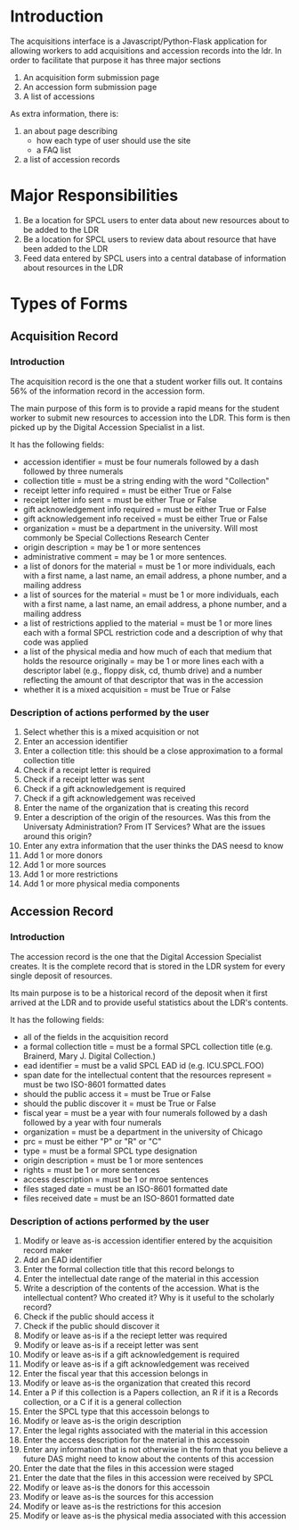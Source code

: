 # Introduction

The acquisitions interface is a Javascript/Python-Flask application for allowing workers to add acquisitions and accession records into the ldr. In order to facilitate that purpose it has three major sections

1. An acquisition form submission page
2. An accession form submission page
3. A list of accessions

As extra information, there is:

1. an about page describing 
    - how each type of user should use the site
    - a FAQ list
2. a list of accession records

# Major Responsibilities

1. Be a location for SPCL users to enter data about new resources about to be added to the LDR 
2. Be a location for SPCL users to review data about resource that have been added to the LDR
3. Feed data entered by SPCL users into a central database of information about resources in the LDR


# Types of Forms

## Acquisition Record

### Introduction

The acquisition record is the one that a student worker fills out. It contains 56% of the information record in the accession form.

The main purpose of this form is to provide a rapid means for the student worker to submit new resources to accession into the LDR. This form is then picked up by the Digital Accession Specialist in a list.

It has the following fields:

* accession identifier = must be four numerals followed by a dash followed by three numerals
* collection title = must be a string ending with the word "Collection"
* receipt letter info required = must be either True or False
* receipt letter info sent = must be either True or False
* gift acknowledgement info required = must be either True or False
* gift acknowledgement info received = must be either True or False
* organization = must be a department in the university. Will most commonly be Special Collections Research Center
* origin description = may be 1 or more sentences
* administrative comment = may be 1 or more sentences.
* a list of donors for the material = must be 1 or more individuals, each with a first name, a last name, an email address, a phone number, and a mailing address
* a list of sources for the material = must be 1 or more individuals, each with a first name, a last name, an email address, a phone number, and a mailing address
* a list of restrictions applied to the material = must be 1 or more lines each with a formal SPCL restriction code and a description of why that code was applied
* a list of the physical media and how much of each that medium that holds the resource originally = may be 1 or more lines each with a descriptor label (e.g., floppy disk, cd, thumb drive) and a number reflecting the amount of that descriptor that was in the accession
* whether it is a mixed acquisition = must be True or False

### Description of actions performed by the user

1. Select whether this is a mixed acquisition or not
2. Enter an accession identifier
3. Enter a collection title: this should be a close approximation to a formal collection title
4. Check if a receipt letter is required
5. Check if a receipt letter was sent
6. Check if a gift acknowledgement is required
7. Check if a gift acknowledgement was received
8. Enter the name of the organization that is creating this record
9. Enter a description of the origin of the resources. Was this from the Universaty Administration? From IT Services? What are the issues around this origin?
10. Enter any extra information that the user thinks the DAS neesd to know
11. Add 1 or more donors 
12. Add 1 or more sources
13. Add 1 or more restrictions
14. Add 1 or more physical media components

## Accession Record

### Introduction

The accession record is the one that the Digital Accession Specialist creates. It is the complete record that is stored in the LDR system for every single deposit of resources. 

Its main purpose is to be a historical record of the deposit when it first arrived at the LDR and to provide useful statistics about the LDR's contents.

It has the following fields:

* all of the fields in the acquisition record
* a formal collection title = must be a formal SPCL collection title (e.g. Brainerd, Mary J. Digital Collection.)
* ead identifier = must be a valid SPCL EAD id (e.g. ICU.SPCL.FOO)
* span date for the intellectual content that the resources represent = must be two ISO-8601 formatted dates
* should the public access it = must be True or False
* should the public discover it = must be True or False
* fiscal year = must be a year with four numerals followed by a dash followed by a year with four numerals
* organization = must be a department in the university of Chicago
* prc = must be either "P" or "R" or "C"
* type = must be a formal SPCL type designation
* origin description = must be 1 or more sentences
* rights = must be 1 or more sentences
* access description = must be 1 or mroe sentences
* files staged date = must be an ISO-8601 formatted date
* files received date = must be an ISO-8601 formatted date

### Description of actions performed by the user

1. Modify or leave as-is accession identifier entered by the acquisition record maker
2. Add an EAD identifier
3. Enter the formal collection title that this record belongs to
4. Enter the intellectual date range of the material in this accession
5. Write a description of the contents of the accession. What is the intellectual content? Who created it? Why is it useful to the scholarly record?
6. Check if the public should access it
7. Check if the public should discover it
8. Modify or leave as-is if a the reciept letter was required
9. Modify or leave as-is if a receipt letter was sent
10. Modify or leave as-is if a gift acknowledgement is required
11. Modify or leave as-is if a gift acknowledgement was received
12. Enter the fiscal year that this accession belongs in
13. Modify or leave as-is the organization that created this record
14. Enter a P if this collection is a Papers collection, an R if it is a Records collection, or a C if it is a general collection
15. Enter the SPCL type that this accessoin belongs to
16. Modify or leave as-is the origin description
17. Enter the legal rights associated with the material in this accession
18. Enter the access description for the material in this accessoin
18. Enter any information that is not otherwise in the form that you believe a future DAS might need to know about the contents of this accession
19. Enter the date that the files in this accession were staged
20. Enter the date that the files in this accession were received by SPCL
21. Modify or leave as-is the donors for this accessoin
22. Modify or leave as-is the sources for this accession
23. Modify or leave as-is the restrictions for this accesion
24. Modify or leave as-is the physical media associated with this accession